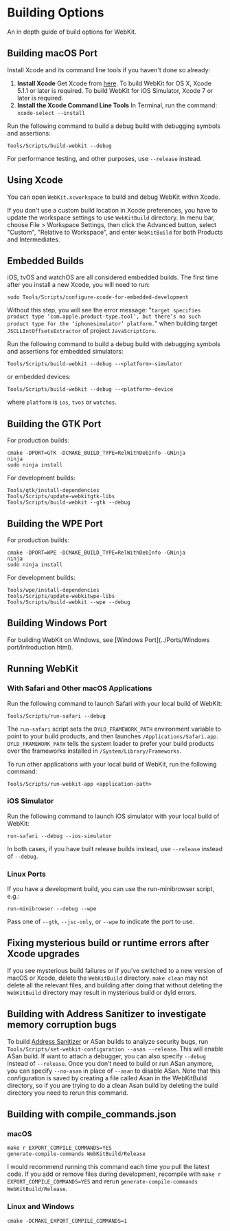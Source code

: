 # Building Options

An in depth guide of build options for WebKit.

## Building macOS Port

Install Xcode and its command line tools if you haven't done so already:

1. **Install Xcode** Get Xcode from [here](https://developer.apple.com/downloads). To build WebKit for OS X, Xcode 5.1.1 or later is required. To build WebKit for iOS Simulator, Xcode 7 or later is required.
2. **Install the Xcode Command Line Tools** In Terminal, run the command: `xcode-select --install`

Run the following command to build a debug build with debugging symbols and assertions:

```
Tools/Scripts/build-webkit --debug
```

For performance testing, and other purposes, use `--release` instead.

## Using Xcode

You can open `WebKit.xcworkspace` to build and debug WebKit within Xcode.

If you don't use a custom build location in Xcode preferences, you have to update the workspace settings to use `WebKitBuild` directory.  In menu bar, choose File > Workspace Settings, then click the Advanced button, select "Custom", "Relative to Workspace", and enter `WebKitBuild` for both Products and Intermediates.

## Embedded Builds

iOS, tvOS and watchOS are all considered embedded builds. The first time after you install a new Xcode, you will need to run:

```
sudo Tools/Scripts/configure-xcode-for-embedded-development
```

Without this step, you will see the error message: "`target specifies product type ‘com.apple.product-type.tool’, but there’s no such product type for the ‘iphonesimulator’ platform.`" when building target `JSCLLIntOffsetsExtractor` of project `JavaScriptCore`.

Run the following command to build a debug build with debugging symbols and assertions for embedded simulators:

```
Tools/Scripts/build-webkit --debug --<platform>-simulator
```

or embedded devices:
```
Tools/Scripts/build-webkit --debug --<platform>-device
```

where `platform` is `ios`, `tvos` or `watchos`.

## Building the GTK Port

For production builds:

```
cmake -DPORT=GTK -DCMAKE_BUILD_TYPE=RelWithDebInfo -GNinja
ninja
sudo ninja install
```

For development builds:

```
Tools/gtk/install-dependencies
Tools/Scripts/update-webkitgtk-libs
Tools/Scripts/build-webkit --gtk --debug
```

## Building the WPE Port

For production builds:

```
cmake -DPORT=WPE -DCMAKE_BUILD_TYPE=RelWithDebInfo -GNinja
ninja
sudo ninja install
```

For development builds:

```
Tools/wpe/install-dependencies
Tools/Scripts/update-webkitwpe-libs
Tools/Scripts/build-webkit --wpe --debug
```

## Building Windows Port

For building WebKit on Windows, see [Windows Port](../Ports/Windows port/Introduction.html).

## Running WebKit

### With Safari and Other macOS Applications

Run the following command to launch Safari with your local build of WebKit:

```
Tools/Scripts/run-safari --debug
```

The `run-safari` script sets the `DYLD_FRAMEWORK_PATH` environment variable to point to your build products, and then launches `/Applications/Safari.app`. `DYLD_FRAMEWORK_PATH` tells the system loader to prefer your build products over the frameworks installed in `/System/Library/Frameworks`.

To run other applications with your local build of WebKit, run the following command:

```
Tools/Scripts/run-webkit-app <application-path>
```

### iOS Simulator

Run the following command to launch iOS simulator with your local build of WebKit:

```
run-safari --debug --ios-simulator
```

In both cases, if you have built release builds instead, use `--release` instead of `--debug`.

### Linux Ports

If you have a development build, you can use the run-minibrowser script, e.g.:

```
run-minibrowser --debug --wpe
```

Pass one of `--gtk`, `--jsc-only`, or `--wpe` to indicate the port to use.

## Fixing mysterious build or runtime errors after Xcode upgrades

If you see mysterious build failures or if you’ve switched to a new version of
macOS or Xcode, delete the `WebKitBuild` directory.
`make clean` may not delete all the relevant files,
and building after doing that without deleting the `WebKitBuild` directory may result in mysterious build or dyld errors.

## Building with Address Sanitizer to investigate memory corruption bugs

To build [Address Sanitizer](https://en.wikipedia.org/wiki/AddressSanitizer) or ASan builds to analyze security bugs,
run `Tools/Scripts/set-webkit-configuration --asan --release`.
This will enable ASan build. If want to attach a debugger, you can also specify `--debug` instead of `--release`.
Once you don’t need to build or run ASan anymore, you can specify `--no-asan` in place of `--asan` to disable ASan.
Note that this configuration is saved by creating a file called Asan in the WebKitBuild directory,
so if you are trying to do a clean Asan build by deleting the build directory you need to rerun this command.

## Building with compile_commands.json

### macOS

```
make r EXPORT_COMPILE_COMMANDS=YES
generate-compile-commands WebKitBuild/Release
```

I would recommend running this command each time you pull the latest code.
If you add or remove files during development, recompile with `make r EXPORT_COMPILE_COMMANDS=YES` and rerun `generate-compile-commands WebKitBuild/Release`.



### Linux and Windows

```
cmake -DCMAKE_EXPORT_COMPILE_COMMANDS=1
```


